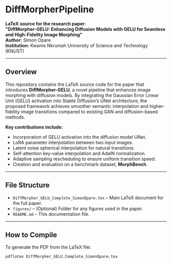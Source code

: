 # DiffMorpherPipeline

**LaTeX source for the research paper**:  
**"DiffMorpher-GELU: Enhancing Diffusion Models with GELU for Seamless and High-Fidelity Image Morphing"**  
**Author:** Simon Opare  
**Institution:** Kwame Nkrumah University of Science and Technology (KNUST)

---

## Overview

This repository contains the LaTeX source code for the paper that introduces **DiffMorpher-GELU**, a novel pipeline that enhances image morphing with diffusion models. By integrating the Gaussian Error Linear Unit (GELU) activation into Stable Diffusion’s UNet architecture, the proposed framework achieves smoother semantic interpolation and higher-fidelity image transitions compared to existing GAN and diffusion-based methods.

**Key contributions include:**
- Incorporation of GELU activation into the diffusion model UNet.
- LoRA parameter interpolation between two input images.
- Latent noise spherical interpolation for natural transitions.
- Self-attention key-value interpolation and AdaIN normalization.
- Adaptive sampling rescheduling to ensure uniform transition speed.
- Creation and evaluation on a benchmark dataset, **MorphBench**.

---

## File Structure

- `DiffMorpher_GELU_Complete_SimonOpare.tex` – Main LaTeX document for the full paper.
- `figures/` – (Optional) Folder for any figures used in the paper.
- `README.md` – This documentation file.

---

## How to Compile

To generate the PDF from the LaTeX file:

```bash
pdflatex DiffMorpher_GELU_Complete_SimonOpare.tex
